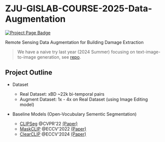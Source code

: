 # ZJU-GISLAB-COURSE-2025-Data-Augmentation

<a href="https://bili-sakura.github.io/ZJU-GISLAB-COURSE-2025-Data-Augmentation/">
  <img src="https://img.shields.io/badge/Keynotes-blue?style=for-the-badge" alt="Project Page Badge">
</a>

Remote Sensing Data Augmentation for Building Damage Extraction

> We have a naive try last year (2024 Summer) focusing on text-image-to-image generation, see [repo](https://github.com/Bili-Sakura/ZJU-GISLAB-COURSE-2024).

## Project Outline

- Dataset

  - Real Dataset: xBD ~22k bi-temporal pairs
  - Augment Dataset: 1x - 4x on Real Dataset (using Image Editing model)

- Baseline Models (Open-Vocubulary Sementic Segmentation)
  - [CLIPSeg](https://github.com/timojl/clipseg) @CVPR'22 [(Paper)](https://openaccess.thecvf.com/content/CVPR2022/html/Luddecke_Image_Segmentation_Using_Text_and_Image_Prompts_CVPR_2022_paper.html)
  - [MaskCLIP](https://github.com/chongzhou96/MaskCLIP) @ECCV'2022 [(Paper)](https://www.ecva.net/papers/eccv_2022/papers_ECCV/papers/136880687.pdf)
  - [ClearCLIP](https://github.com/mc-lan/ClearCLIP) @ECCV'2024 [(Paper)](https://www.ecva.net/papers/eccv_2024/papers_ECCV/papers/06346.pdf)

